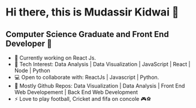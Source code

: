 # Hi there, this is Mudassir Kidwai 👋
## Computer Science Graduate and Front End Developer 👋

- 🔭 Currently working on React Js.
- 🌱 Tech Interest: Data Analysis | Data Visualization | JavaScript | React | Node | Python
- 💻️ Open to collaborate with: ReactJs | Javascript | Python.
- 👯 Mostly Github Repos: Data Visualization | Data Analysis | Front End Web Developement | Back End Web Development
- ⚡ Love to play football, Cricket and fifa on concole 🎮️⚽️

